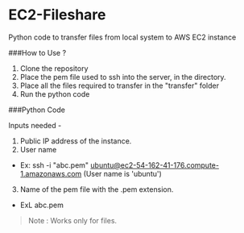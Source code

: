 # EC2-Fileshare

Python code to transfer files from local system to AWS EC2 instance

###How to Use ?

1) Clone the repository
2) Place the pem file used to ssh into the server, in the directory.
3) Place all the files required to transfer in the "transfer" folder
4) Run the python code

###Python Code

Inputs needed - 

1) Public IP address of the instance.
2) User name 
- Ex: ssh -i "abc.pem" ubuntu@ec2-54-162-41-176.compute-1.amazonaws.com (User name is 'ubuntu')
3) Name of the pem file with the .pem extension.
- ExL abc.pem

> Note : Works only for files.
